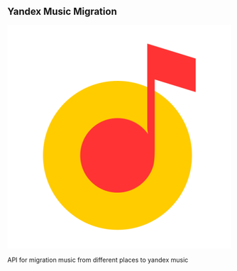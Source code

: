## Yandex Music Migration

![Yandex Music Logo](/resources/yandex.png)

API for migration music from different places to yandex music
